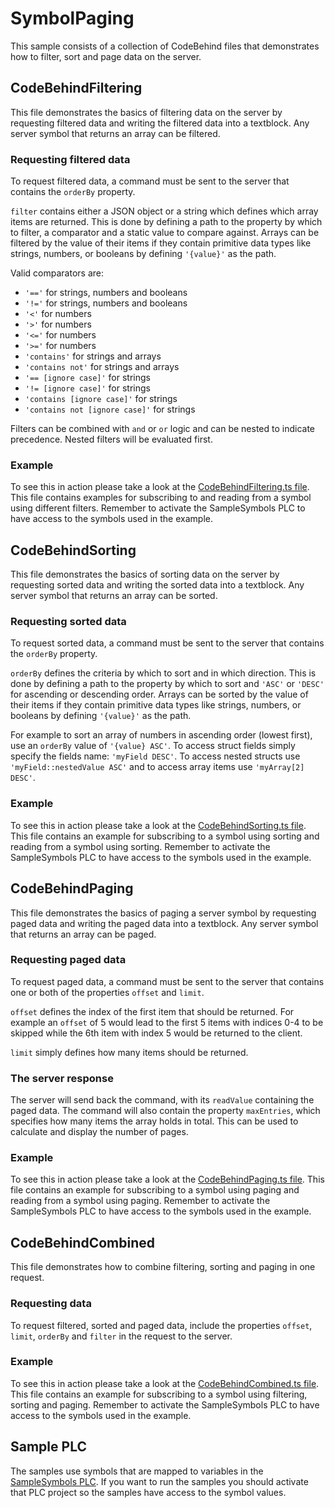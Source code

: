 # SymbolPaging

This sample consists of a collection of CodeBehind files that demonstrates how to filter, sort and page data on the server.

## CodeBehindFiltering

This file demonstrates the basics of filtering data on the server by requesting filtered data and writing the filtered data into a textblock. Any server symbol that returns an array can be filtered.

### Requesting filtered data

To request filtered data, a command must be sent to the server that contains the `orderBy` property.

`filter` contains either a JSON object or a string which defines which array items are returned. This is done by defining a path to the property by which to filter, a comparator and a static value to compare against. Arrays can be filtered by the value of their items if they contain primitive data types like strings, numbers, or booleans by defining `'{value}'` as the path.

Valid comparators are:

- `'=='` for strings, numbers and booleans
- `'!='` for strings, numbers and booleans
- `'<'` for numbers
- `'>'` for numbers
- `'<='` for numbers
- `'>='` for numbers
- `'contains'` for strings and arrays
- `'contains not'` for strings and arrays
- `'== [ignore case]'` for strings
- `'!= [ignore case]'` for strings
- `'contains [ignore case]'` for strings
- `'contains not [ignore case]'` for strings

Filters can be combined with `and` or `or` logic and can be nested to indicate precedence. Nested filters will be evaluated first.

### Example

To see this in action please take a look at the [CodeBehindFiltering.ts file](SymbolPaging/CodeBehindFiltering.ts). This file contains examples for subscribing to and reading from a symbol using different filters. Remember to activate the SampleSymbols PLC to have access to the symbols used in the example.

## CodeBehindSorting

This file demonstrates the basics of sorting data on the server by requesting sorted data and writing the sorted data into a textblock. Any server symbol that returns an array can be sorted.

### Requesting sorted data

To request sorted data, a command must be sent to the server that contains the `orderBy` property.

`orderBy` defines the criteria by which to sort and in which direction. This is done by defining a path to the property by which to sort and `'ASC'` or `'DESC'` for ascending or descending order. Arrays can be sorted by the value of their items if they contain primitive data types like strings, numbers, or booleans by defining `'{value}'` as the path.

For example to sort an array of numbers in ascending order (lowest first), use an `orderBy` value of `'{value} ASC'`. To access struct fields simply specify the fields name: `'myField DESC'`. To access nested structs use `'myField::nestedValue ASC'` and to access array items use `'myArray[2] DESC'`.

### Example

To see this in action please take a look at the [CodeBehindSorting.ts file](SymbolPaging/CodeBehindSorting.ts). This file contains an example for subscribing to a symbol using sorting and reading from a symbol using sorting. Remember to activate the SampleSymbols PLC to have access to the symbols used in the example.

## CodeBehindPaging

This file demonstrates the basics of paging a server symbol by requesting paged data and writing the paged data into a textblock. Any server symbol that returns an array can be paged.

### Requesting paged data

To request paged data, a command must be sent to the server that contains one or both of the properties `offset` and `limit`.

`offset` defines the index of the first item that should be returned. For example an `offset` of 5 would lead to the first 5 items with indices 0-4 to be skipped while the 6th item with index 5 would be returned to the client.

`limit` simply defines how many items should be returned.

### The server response

The server will send back the command, with its `readValue` containing the paged data. The command will also contain the property `maxEntries`, which specifies how many items the array holds in total. This can be used to calculate and display the number of pages.

### Example

To see this in action please take a look at the [CodeBehindPaging.ts file](SymbolPaging/CodeBehindPaging.ts). This file contains an example for subscribing to a symbol using paging and reading from a symbol using paging. Remember to activate the SampleSymbols PLC to have access to the symbols used in the example.

## CodeBehindCombined

This file demonstrates how to combine filtering, sorting and paging in one request.

### Requesting data

To request filtered, sorted and paged data, include the properties `offset`, `limit`, `orderBy` and `filter` in the request to the server.

### Example

To see this in action please take a look at the [CodeBehindCombined.ts file](SymbolPaging/CodeBehindCombined.ts). This file contains an example for subscribing to a symbol using filtering, sorting and paging. Remember to activate the SampleSymbols PLC to have access to the symbols used in the example.

## Sample PLC

The samples use symbols that are mapped to variables in the [SampleSymbols PLC](SampleSymbols). If you want to run the samples you should activate that PLC project so the samples have access to the symbol values.
